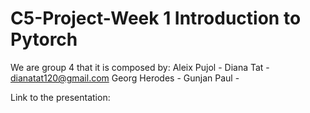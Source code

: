 # C5-Project-Week 1 Introduction to Pytorch

We are group 4 that it is composed by:
Aleix Pujol - 
Diana Tat - dianatat120@gmail.com 
Georg Herodes - 
Gunjan Paul - 

Link to the presentation: 



